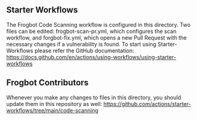 ## Starter Workflows

The Frogbot Code Scanning workflow is configured in this directory.
Two files can be edited: frogbot-scan-pr.yml, which configures the scan workflow, and forgbot-fix.yml, which opens a new
Pull Request with the necessary changes if a vulnerability is found.
To start using Starter-Workflows please refer the GitHub documentation:
https://docs.github.com/en/actions/using-workflows/using-starter-workflows

## Frogbot Contributors

Whenever you make any changes to files in this directory, you should update them in this repository as well:
https://github.com/actions/starter-workflows/tree/main/code-scanning